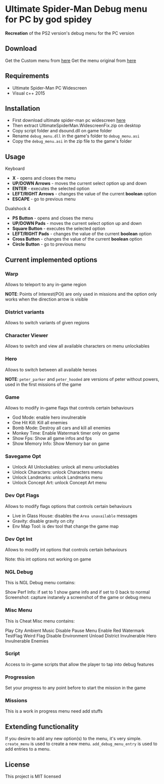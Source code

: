 # Ultimate Spider-Man Debug menu for PC by god spidey

**Recreation** of the PS2 version's debug menu for the PC version

## Download

Get the Custom menu from [here](https://github.com/UNK9090/USMDebugMenuPC/releases)
Get the menu original from [here](https://github.com/krystalgamer/usm-debug-menu/releases)

## Requirements

* Ultimate Spider-Man PC Widescreen
* Visual c++ 2015


## Installation


* First download ultimate spider-man pc widescreen [here](https://github.com/ThirteenAG/WidescreenFixesPack/releases/tag/usm)
* Then extract UltimateSpiderMan.WidescreenFix.zip on desktop
* Copy script folder and dsound.dll on game folder
* Rename `debug_menu.dll` in the game's folder to `debug_menu.asi`
* Copy the `debug_menu.asi` in the zip file to the game's folder

## Usage

Keyboard
* **X** - opens and closes the menu
* **UP/DOWN Arrows** - moves the current select option up and down
* **ENTER** - executes the selected option
* **LEFT/RIGHT Arrows** - changes the value of the current **boolean** option
* **ESCAPE** - go to previous menu

Dualshock 4
* **PS Button** - opens and closes the menu
* **UP/DOWN Pads** - moves the current select option up and down
* **Square Button** - executes the selected option
* **LEFT/RIGHT Pads** - changes the value of the current **boolean** option
* **Cross Button** - changes the value of the current **boolean** option
* **Circle Button** - go to previous menu

## Current implemented options

### Warp

Allows to teleport to any in-game region

**NOTE**: Points of Interest(POI) are only used in missions and the option only works when the direction arrow is visible 

### District variants

Allows to switch variants of given regions

### Character Viewer

Allows to switch and view all available characters on menu unlockables

### Hero

Allows to switch between all available heroes

**NOTE**: `peter_parker` and `peter_hooded` are versions of peter without powers, used in the first missions of the game

### Game

Allows to modify in-game flags that controls certain behaviours
* God Mode: enable hero invulnerable
* One Hit Kill: Kill all enemies
* Bomb Mode: Destroy all cars and kill all enemies
* Monkey Time: Enable Watermark timer only on game
* Show Fps: Show all game infos and fps
* Show Memory Info: Show Memory bar on game

### Savegame Opt
* Unlock All Unlockables: unlock all menu unlockables
* Unlock Characters: unlock Characters menu
* Unlock Landmarks:  unlock Landmarks menu
* Unlock Concept Art:  unlock Concept Art menu


### Dev Opt Flags

Allows to modify flags options that controls certain behaviours
* Live in Glass House: disables the `Area unavailable` messages
* Gravity: disable gravity on city
* Env Map Tool: is dev tool that change the game map

### Dev Opt Int

Allows to modify int options that controls certain behaviours

Note: this int options not working on game

### NGL Debug

This is NGL Debug menu contains:

Show Perf Info: if set to 1 show game info and if set to 0 back to normal
Screenshot: capture instanely a screenshot of the game or debug menu 

### Misc Menu

This is Cheat Misc menu contains:

Play City Ambient Music
Disable Pause Menu
Enable Red Watermark
TestFlag
Weird Flag
Disable Environment
Unload District
Invulnerable Hero
Invulnerable Enemies


### Script

Access to in-game scripts that allow the player to tap into debug features

### Progression

Set your progress to any point before to start the mission in the game

### Missions

This is a work in progress menu need add stuffs

## Extending functionality

If you desire to add any new option(s) to the menu, it's very simple.
`create_menu` is used to create a new menu.
`add_debug_menu_entry` is used to add entries to a menu.


## License

This project is MIT licensed
